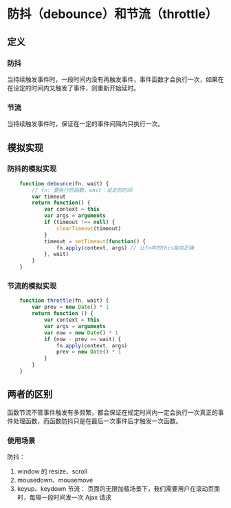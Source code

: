 # 防抖（debounce）和节流（throttle）

## 定义
### 防抖
当持续触发事件时，一段时间内没有再触发事件，事件函数才会执行一次，如果在在设定的时间内又触发了事件，则重新开始延时。
### 节流
当持续触发事件时，保证在一定的事件间隔内只执行一次。

## 模拟实现
### 防抖的模拟实现

```javascript
    function debounce(fn, wait) {
        // fn: 要执行的函数，wait：设定的时间
        var timeout
        return function() {
            var context = this
            var args = arguments
            if (timeout !== null) {
                clearTimeout(timeout)
            }
            timeout = setTimeout(function() {
                fn.apply(context, args) // 让fn中的this指向正确
            }, wait)
        }
    }
```

### 节流的模拟实现

```javascript
    function throttle(fn, wait) {
        var prev = new Date() * 1
        return function () {
            var context = this
            var args = arguments
            var now = new Date() * 1
            if (now - prev >= wait) {
                fn.apply(context, args)
                prev = new Date() * 1
            }
        }
    }
```

## 两者的区别
函数节流不管事件触发有多频繁，都会保证在规定时间内一定会执行一次真正的事件处理函数，而函数防抖只是在最后一次事件后才触发一次函数。

### 使用场景
防抖：
1. window 的 resize、scroll
2. mousedown、mousemove
3. keyup、keydown
节流：
页面的无限加载场景下，我们需要用户在滚动页面时，每隔一段时间发一次 Ajax 请求